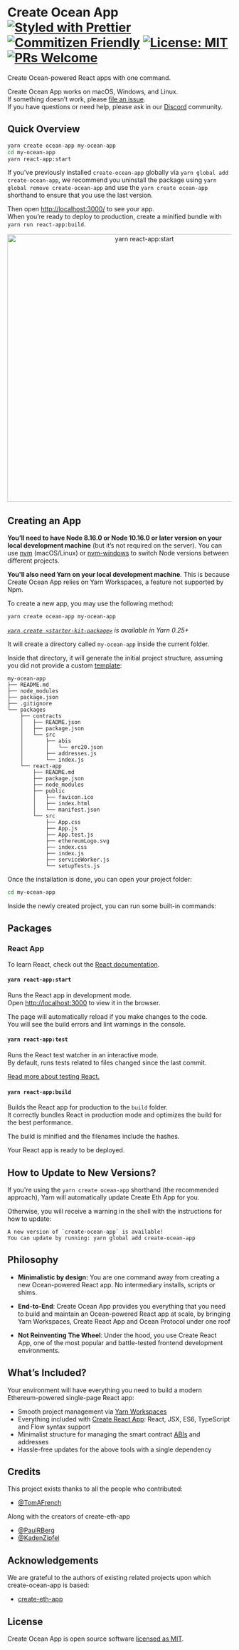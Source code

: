 # Create Ocean App [![Styled with Prettier](https://img.shields.io/badge/code_style-prettier-ff69b4.svg)](https://prettier.io) [![Commitizen Friendly](https://img.shields.io/badge/commitizen-friendly-brightgreen.svg)](http://commitizen.github.io/cz-cli/) [![License: MIT](https://img.shields.io/badge/License-MIT-yellow.svg)](https://opensource.org/licenses/MIT) [![PRs Welcome](https://img.shields.io/badge/PRs-welcome-blue.svg)](https://github.com/facebook/create-react-app/blob/master/CONTRIBUTING.md)

Create Ocean-powered React apps with one command.

Create Ocean App works on macOS, Windows, and Linux.<br>
If something doesn’t work, please [file an issue](https://github.com/TomAFrench/create-ocean-app/issues/new).<br>
If you have questions or need help, please ask in our [Discord](https://discord.gg/) community.

## Quick Overview

```sh
yarn create ocean-app my-ocean-app
cd my-ocean-app
yarn react-app:start
```

If you've previously installed `create-ocean-app` globally via `yarn global add create-ocean-app`, we recommend you
uninstall the package using `yarn global remove create-ocean-app` and use the `yarn create ocean-app` shorthand to ensure that you use the last version.

Then open [http://localhost:3000/](http://localhost:3000/) to see your app.<br>
When you’re ready to deploy to production, create a minified bundle with `yarn run react-app:build`.

<p align="center">
<img src="./screencast.gif" width="600" alt="yarn react-app:start">
</p>

## Creating an App

**You’ll need to have Node 8.16.0 or Node 10.16.0 or later version on your local development machine** (but it’s not required on the server). You can use [nvm](https://github.com/creationix/nvm#installation) (macOS/Linux) or [nvm-windows](https://github.com/coreybutler/nvm-windows#node-version-manager-nvm-for-windows) to switch Node versions between different projects.

**You'll also need Yarn on your local development machine**. This is because Create Ocean App relies on Yarn
Workspaces, a feature not supported by Npm.

To create a new app, you may use the following method:

```sh
yarn create ocean-app my-ocean-app
```

_[`yarn create <starter-kit-package>`](https://yarnpkg.com/lang/en/docs/cli/create/) is available in Yarn 0.25+_

It will create a directory called `my-ocean-app` inside the current folder.<br>

Inside that directory, it will generate the initial project structure, assuming you did not provide a custom [template](https://github.com/TomAFrench/create-ocean-app#templates):

```
my-ocean-app
├── README.md
├── node_modules
├── package.json
├── .gitignore
└── packages
    ├── contracts
    │   ├── README.json
    │   ├── package.json
    │   └── src
    │       ├── abis
    │       │   └── erc20.json
    │       ├── addresses.js
    │       └── index.js
    └── react-app
        ├── README.md
        ├── package.json
        ├── node_modules
        ├── public
        │   ├── favicon.ico
        │   ├── index.html
        │   └── manifest.json
        └── src
            ├── App.css
            ├── App.js
            ├── App.test.js
            ├── ethereumLogo.svg
            ├── index.css
            ├── index.js
            ├── serviceWorker.js
            └── setupTests.js
```

Once the installation is done, you can open your project folder:

```sh
cd my-ocean-app
```

Inside the newly created project, you can run some built-in commands:

<!-- ### Templates

Create Ocean App comes with a host of decentralized finance templates with pre-filled contract ABIs and addresses. Peek into the [templates](/templates) folder to see what options are available and pass the name of the folder as the value for the `--template` argument.

As an example:

```sh
yarn create ocean-app my-ocean-app --with-template compound
``` -->

## Packages

### React App

To learn React, check out the [React documentation](https://reactjs.org/).

#### `yarn react-app:start`

Runs the React app in development mode.<br>
Open [http://localhost:3000](http://localhost:3000) to view it in the browser.

The page will automatically reload if you make changes to the code.<br>
You will see the build errors and lint warnings in the console.

#### `yarn react-app:test`

Runs the React test watcher in an interactive mode.<br>
By default, runs tests related to files changed since the last commit.

[Read more about testing React.](https://facebook.github.io/create-react-app/docs/running-tests)

#### `yarn react-app:build`

Builds the React app for production to the `build` folder.<br>
It correctly bundles React in production mode and optimizes the build for the best performance.

The build is minified and the filenames include the hashes.<br>

Your React app is ready to be deployed.

## How to Update to New Versions?

If you're using the `yarn create ocean-app` shorthand (the recommended approach), Yarn will automatically update Create Eth
App for you.<br/>

Otherwise, you will receive a warning in the shell with the instructions for how to update:

```
A new version of `create-ocean-app` is available!
You can update by running: yarn global add create-ocean-app
```

## Philosophy

- **Minimalistic by design:** You are one command away from creating a new Ocean-powered React app. No intermediary installs, scripts or shims.

- **End-to-End**: Create Ocean App provides you everything that you need to build and maintain an Ocean-powered React app
  at scale, by bringing Yarn Workspaces, Create React App and Ocean Protocol under one roof

- **Not Reinventing The Wheel**: Under the hood, you use Create React App, one of the most popular and battle-tested frontend development
  environments.

## What’s Included?

Your environment will have everything you need to build a modern Ethereum-powered single-page React app:

- Smooth project management via [Yarn Workspaces](https://classic.yarnpkg.com/en/docs/workspaces/)
- Everything included with [Create React
  App](https://github.com/facebook/create-react-app/blob/master/README.md#whats-included): React, JSX, ES6, TypeScript
  and Flow syntax support
- Minimalist structure for managing the smart contract [ABIs](https://ethereum.stackexchange.com/questions/234/what-is-an-abi-and-why-is-it-needed-to-interact-with-contracts) and addresses
- Hassle-free updates for the above tools with a single dependency

## Credits

This project exists thanks to all the people who contributed:

- [@TomAFrench](https://github.com/tomafrench)

Along with the creators of create-eth-app

- [@PaulRBerg](https://github.com/paulrberg)
- [@KadenZipfel](https://github.com/kadenzipfel)

## Acknowledgements

We are grateful to the authors of existing related projects upon which create-ocean-app is based:

- [create-eth-app](https://github.com/paulrberg/create-eth-app)

## License

Create Ocean App is open source software [licensed as
MIT](https://github.com/TomAFrench/create-ocean-app/blob/develop/LICENSE).
